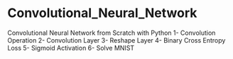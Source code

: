 # Convolutional_Neural_Network
 Convolutional Neural Network from Scratch with Python
 1- Convolution Operation
 2- Convolution Layer
 3- Reshape Layer
 4- Binary Cross Entropy Loss
 5- Sigmoid Activation
 6- Solve MNIST
